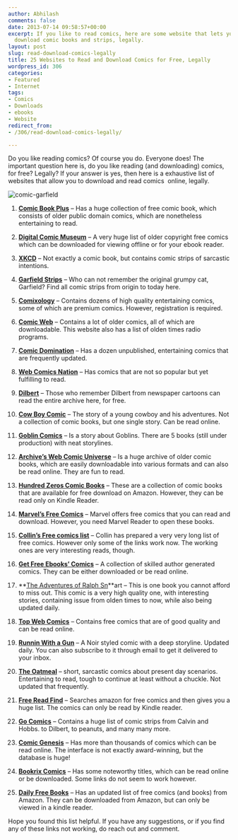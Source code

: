```yaml
---
author: Abhilash
comments: false
date: 2013-07-14 09:58:57+00:00
excerpt: If you like to read comics, here are some website that lets you read and
  download comic books and strips, legally.
layout: post
slug: read-download-comics-legally
title: 25 Websites to Read and Download Comics for Free, Legally
wordpress_id: 306
categories:
- Featured
- Internet
tags:
- Comics
- Downloads
- ebooks
- Website
redirect_from:
- /306/read-download-comics-legally/

---
```


Do you like reading comics? Of course you do. Everyone does! The important question here is, do you like reading (and downloading) comics, for free? Legally? If your answer is yes, then here is a exhaustive list of websites that allow you to download and read comics  online, legally.

![comic-garfield](https://techcovered.github.io/images/comic-garfield.png)



	
  1. [**Comic Book Plus**](http://comicbookplus.com/) – Has a huge collection of free comic book, which consists of older public domain comics, which are nonetheless entertaining to read.

	
  2. **[Digital Comic Museum](http://digitalcomicmuseum.com/)** – A very huge list of older copyright free comics which can be downloaded for viewing offline or for your ebook reader.

	
  3. **[XKCD](http://xkcd.com/)** – Not exactly a comic book, but contains comic strips of sarcastic intentions.

	
  4. **[Garfield Strips](http://www.garfield.com/comics/todayscomic.html)** – Who can not remember the original grumpy cat, Garfield? Find all comic strips from origin to today here.

	
  5. **[Comixology](http://www.comixology.com/free-comics)** – Contains dozens of high quality entertaining comics, some of which are premium comics. However, registration is required.

	
  6. **[Comic Web](http://www.comicweb.com/goldenage_comics.htm)** – Contains a lot of older comics, all of which are downloadable. This website also has a list of olden times radio programs.

	
  7. **[Comic Domination](http://www.comicdomination.com/comics/)** – Has a dozen unpublished, entertaining comics that are frequently updated.

	
  8. **[Web Comics Nation](http://www.webcomicsnation.com/)** – Has comics that are not so popular but yet fulfilling to read.

	
  9. **[Dilbert](http://dilbert.com/strips/)** – Those who remember Dilbert from newspaper cartoons can read the entire archive here, for free.

	
  10. **[Cow Boy Comic](http://cowboycomic.net)** – The story of a young cowboy and his adventures. Not a collection of comic books, but one single story. Can be read online.

	
  11. **[Goblin Comics](http://www.goblinscomic.org/archive/)** – Is a story about Goblins. There are 5 books (still under production) with neat storylines.

	
  12. **[Archive’s Web Comic Universe](http://archive.org/details/webcomicuniverse)** – Is a huge archive of older comic books, which are easily downloadable into various formats and can also be read online. They are fun to read.

	
  13. **[Hundred Zeros Comic Books](http://hundredzeros.com/comics-graphic-books)** – These are a collection of comic books that are available for free download on Amazon. However, they can be read only on Kindle Reader.

	
  14. **[Marvel’s Free Comics](http://comicstore.marvel.com/free-comics)** – Marvel offers free comics that you can read and download. However, you need Marvel Reader to open these books.

	
  15. **[Collin’s Free comics list](http://www.lorencollins.net/freecomic/)** – Collin has prepared a very very long list of free comics. However only some of the links work now. The working ones are very interesting reads, though.

	
  16. **[Get Free Ebooks’ Comics](http://www.getfreeebooks.com/?cat=160)** – A collection of skilled author generated comics. They can be either downloaded or be read online.

	
  17. **[The Adventures of Ralph Sn](http://www.marchansenstuff.com/free-comic-books-online/)**art – This is one book you cannot afford to miss out. This comic is a very high quality one, with interesting stories, containing issue from olden times to now, while also being updated daily.

	
  18. **[Top Web Comics](http://topwebcomics.com/)** – Contains free comics that are of good quality and can be read online.

	
  19. **[Runnin With a Gun](http://runninwithagun.ca)** – A Noir styled comic with a deep storyline. Updated daily. You can also subscribe to it through email to get it delivered to your inbox.

	
  20. **[The Oatmeal](http://theoatmeal.com/comics)** – short, sarcastic comics about present day scenarios. Entertaining to read, tough to continue at least without a chuckle. Not updated that frequently.

	
  21. **[Free Read Find](http://www.freereadfeed.com/)** – Searches amazon for free comics and then gives you a huge list. The comics can only be read by Kindle reader.

	
  22. **[Go Comics](http://www.gocomics.com/features)** – Contains a huge list of comic strips from Calvin and Hobbs. to Dilbert, to peanuts, and many many more.

	
  23. **[Comic Genesis](http://guide.comicgenesis.com/)** – Has more than thousands of comics which can be read online. The interface is not exactly award-winning, but the database is huge!

	
  24. **[Bookrix Comics](http://www.bookrix.com/books;comics-graphic-novels,id:8,show:free-books.html)** – Has some noteworthy titles, which can be read online or be downloaded. Some links do not seem to work however.

	
  25. **[Daily Free Books](http://www.dailyfreebooks.com/free_ebooks/latest/?&catID=36)** – Has an updated list of free comics (and books) from Amazon. They can be downloaded from Amazon, but can only be viewed in a kindle reader.


Hope you found this list helpful. If you have any suggestions, or if you find any of these links not working, do reach out and comment.
